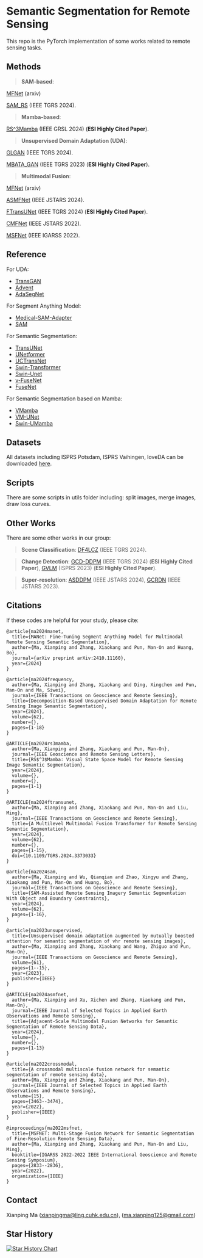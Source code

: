 # Semantic Segmentation for Remote Sensing

This repo is the PyTorch implementation of some works related to remote sensing tasks.

## Methods

> **SAM-based**:

[MFNet](https://arxiv.org/abs/2410.11160) (arxiv)

[SAM_RS](https://ieeexplore.ieee.org/abstract/document/10636322) (IEEE TGRS 2024).

> **Mamba-based**:

[RS^3Mamba](https://ieeexplore.ieee.org/abstract/document/10556777) (IEEE GRSL 2024) (**ESI Highly Cited Paper**).

> **Unsupervised Domain Adaptation (UDA)**:

[GLGAN](https://ieeexplore.ieee.org/document/10721444) (IEEE TGRS 2024).

[MBATA_GAN](https://ieeexplore.ieee.org/abstract/document/10032584/) (IEEE TGRS 2023) (**ESI Highly Cited Paper**).


> **Multimodal Fusion**:

[MFNet](https://arxiv.org/abs/2410.11160) (arxiv)

[ASMFNet](https://ieeexplore.ieee.org/document/10736654) (IEEE JSTARS 2024).

[FTransUNet](https://ieeexplore.ieee.org/document/10458980) (IEEE TGRS 2024) (**ESI Highly Cited Paper**).

[CMFNet](https://ieeexplore.ieee.org/abstract/document/9749821/) (IEEE JSTARS 2022).

[MSFNet](https://ieeexplore.ieee.org/abstract/document/9883789) (IEEE IGARSS 2022).

## Reference
For UDA:
* [TransGAN](https://github.com/VITA-Group/TransGAN)
* [Advent](https://github.com/valeoai/ADVENT)
* [AdaSegNet](https://github.com/wasidennis/AdaptSegNet)

For Segment Anything Model:
* [Medical-SAM-Adapter](https://github.com/MedicineToken/Medical-SAM-Adapter/tree/main)
* [SAM](https://github.com/facebookresearch/segment-anything)

For Semantic Segmentation:
* [TransUNet](https://github.com/Beckschen/TransUNet)
* [UNetformer](https://github.com/WangLibo1995/GeoSeg)
* [UCTransNet](https://github.com/McGregorWwww/UCTransNet)
* [Swin-Transformer](https://github.com/microsoft/Swin-Transformer)
* [Swin-Unet](https://github.com/HuCaoFighting/Swin-Unet)
* [v-FuseNet](https://github.com/nshaud/DeepNetsForEO)
* [FuseNet](https://github.com/MehmetAygun/fusenet-pytorch)

For Semantic Segmentation based on Mamba:
* [VMamba](https://github.com/MzeroMiko/VMamba)
* [VM-UNet](https://github.com/JCruan519/VM-UNet)
* [Swin-UMamba](https://github.com/JiarunLiu/Swin-UMamba)

## Datasets
All datasets including ISPRS Potsdam, ISPRS Vaihingen, loveDA can be downloaded [here](https://github.com/open-mmlab/mmsegmentation/blob/main/docs/en/user_guides/2_dataset_prepare.md#prepare-datasets).

## Scripts
There are some scripts in utils folder including: split images, merge images, draw loss curves.

## Other Works
There are some other works in our group:
> **Scene Classification**: [DF4LCZ](https://github.com/ctrlovefly/DF4LCZ) (IEEE TGRS 2024).

> **Change Detection**: [GCD-DDPM](https://github.com/udrs/GCD) (IEEE TGRS 2024) (**ESI Highly Cited Paper**), [GVLM](https://github.com/zxk688/GVLM) (ISPRS 2023) (**ESI Highly Cited Paper**).

> **Super-resolution**: [ASDDPM](https://github.com/littlebeen/ASDDPM-Adaptive-Semantic-Enhanced-DDPM) (IEEE JSTARS 2024), [GCRDN](https://github.com/zxk688/GCRDN) (IEEE JSTARS 2023).

## Citations
If these codes are helpful for your study, please cite:
```
@article{ma2024manet,
  title={MANet: Fine-Tuning Segment Anything Model for Multimodal Remote Sensing Semantic Segmentation},
  author={Ma, Xianping and Zhang, Xiaokang and Pun, Man-On and Huang, Bo},
  journal={arXiv preprint arXiv:2410.11160},
  year={2024}
}

@article{ma2024frequency,
  author={Ma, Xianping and Zhang, Xiaokang and Ding, Xingchen and Pun, Man-On and Ma, Siwei},
  journal={IEEE Transactions on Geoscience and Remote Sensing}, 
  title={Decomposition-Based Unsupervised Domain Adaptation for Remote Sensing Image Semantic Segmentation}, 
  year={2024},
  volume={62},
  number={},
  pages={1-18}
}

@ARTICLE{ma2024rs3mamba,
  author={Ma, Xianping and Zhang, Xiaokang and Pun, Man-On},
  journal={IEEE Geoscience and Remote Sensing Letters}, 
  title={RS$^3$Mamba: Visual State Space Model for Remote Sensing Image Semantic Segmentation}, 
  year={2024},
  volume={},
  number={},
  pages={1-1}
}

@ARTICLE{ma2024ftransunet,
  author={Ma, Xianping and Zhang, Xiaokang and Pun, Man-On and Liu, Ming},
  journal={IEEE Transactions on Geoscience and Remote Sensing}, 
  title={A Multilevel Multimodal Fusion Transformer for Remote Sensing Semantic Segmentation}, 
  year={2024},
  volume={62},
  number={},
  pages={1-15},
  doi={10.1109/TGRS.2024.3373033}
}

@article{ma2024sam,
  author={Ma, Xianping and Wu, Qianqian and Zhao, Xingyu and Zhang, Xiaokang and Pun, Man-On and Huang, Bo},
  journal={IEEE Transactions on Geoscience and Remote Sensing}, 
  title={SAM-Assisted Remote Sensing Imagery Semantic Segmentation With Object and Boundary Constraints}, 
  year={2024},
  volume={62},
  pages={1-16},
}

@article{ma2023unsupervised,
  title={Unsupervised domain adaptation augmented by mutually boosted attention for semantic segmentation of vhr remote sensing images},
  author={Ma, Xianping and Zhang, Xiaokang and Wang, Zhiguo and Pun, Man-On},
  journal={IEEE Transactions on Geoscience and Remote Sensing},
  volume={61},
  pages={1--15},
  year={2023},
  publisher={IEEE}
}

@ARTICLE{ma2024asmfnet,
  author={Ma, Xianping and Xu, Xichen and Zhang, Xiaokang and Pun, Man-On},
  journal={IEEE Journal of Selected Topics in Applied Earth Observations and Remote Sensing}, 
  title={Adjacent-Scale Multimodal Fusion Networks for Semantic Segmentation of Remote Sensing Data}, 
  year={2024},
  volume={},
  number={},
  pages={1-13}
}

@article{ma2022crossmodal,
  title={A crossmodal multiscale fusion network for semantic segmentation of remote sensing data},
  author={Ma, Xianping and Zhang, Xiaokang and Pun, Man-On},
  journal={IEEE Journal of Selected Topics in Applied Earth Observations and Remote Sensing},
  volume={15},
  pages={3463--3474},
  year={2022},
  publisher={IEEE}
}

@inproceedings{ma2022msfnet,
  title={MSFNET: Multi-Stage Fusion Network for Semantic Segmentation of Fine-Resolution Remote Sensing Data},
  author={Ma, Xianping and Zhang, Xiaokang and Pun, Man-On and Liu, Ming},
  booktitle={IGARSS 2022-2022 IEEE International Geoscience and Remote Sensing Symposium},
  pages={2833--2836},
  year={2022},
  organization={IEEE}
}
```

## Contact 
Xianping Ma ([xianpingma@ling.cuhk.edu.cn](xianpingma@ling.cuhk.edu.cn)), ([ma.xianping125@gmail.com](haonan1wang@gmail.com))

## Star History

[![Star History Chart](https://api.star-history.com/svg?repos=sstary/SSRS&type=Date)](https://star-history.com/#sstary/SSRS&Date)
